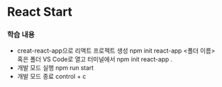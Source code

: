 # React Start


### 학습 내용
- creat-react-app으로 리액트 프로젝트 생성
    npm init react-app <폴더 이름>  
    혹은 폴더 VS Code로 열고 터미널에서 npm init react-app .
- 개발 모드 실행
    npm run start
- 개발 모드 종료
    control + c

